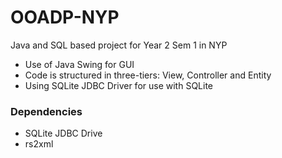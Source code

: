 # OOADP-NYP
Java and SQL based project for Year 2 Sem 1 in NYP

-	Use of Java Swing for GUI
-	Code is structured in three-tiers: View, Controller and Entity
-	Using SQLite JDBC Driver for use with SQLite

### Dependencies
- SQLite JDBC Drive
- rs2xml
